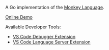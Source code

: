 A Go implementation of the [Monkey Language](https://compilerbook.com/).

[Online Demo](https://moritz-tiesler.github.io/repl/)

Available Developer Tools:
- [VS Code Debugger Extension](https://github.com/moritz-tiesler/monkeylang-debug)
- [VS Code Language Server Extension](https://github.com/moritz-tiesler/monkeylang-lsp)
